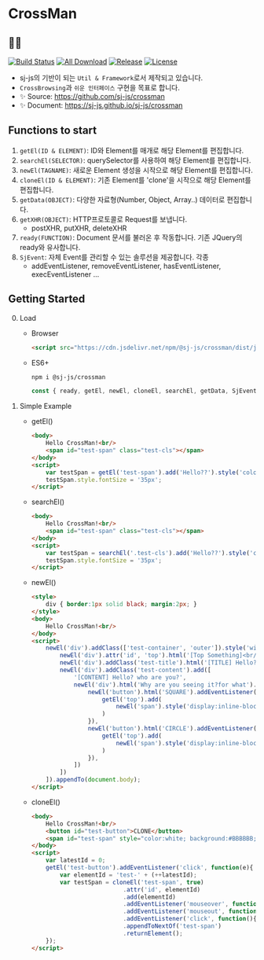 # CrossMan
## 🤹‍♂️
[![Build Status](https://travis-ci.org/sj-js/crossman.svg?branch=master)](https://travis-ci.org/sj-js/crossman)
[![All Download](https://img.shields.io/github/downloads/sj-js/crossman/total.svg)](https://github.com/sj-js/crossman/releases)
[![Release](https://img.shields.io/github/release/sj-js/crossman.svg)](https://github.com/sj-js/crossman/releases)
[![License](https://img.shields.io/github/license/sj-js/crossman.svg)](https://github.com/sj-js/crossman/releases)

- sj-js의 기반이 되는 `Util & Framework`로서 제작되고 있습니다. 
- `CrossBrowsing`과 `쉬운 인터페이스` 구현을 목표로 합니다.
- ✨ Source: https://github.com/sj-js/crossman
- ✨ Document: https://sj-js.github.io/sj-js/crossman

## Functions to start    
1. `getEl(ID & ELEMENT)`: ID와 Element를 매개로 해당 Element를 편집합니다. 
2. `searchEl(SELECTOR)`: querySelector를 사용하여 해당 Element를 편집합니다.
3. `newEl(TAGNAME)`: 새로운 Element 생성을 시작으로 해당 Element를 편집합니다.
4. `cloneEl(ID & ELEMENT)`: 기존 Element를 'clone'을 시작으로 해당 Element를 편집합니다.
5. `getData(OBJECT)`: 다양한 자료형(Number, Object, Array..) 데이터로 편집합니다.
6. `getXHR(OBJECT)`: HTTP프로토콜로 Request를 보냅니다.
    - postXHR, putXHR, deleteXHR  
7. `ready(FUNCTION)`: Document 문서를 불러온 후 작동합니다. 기존 JQuery의 ready와 유사합니다.  
8. `SjEvent`: 자체 Event를 관리할 수 있는 솔루션을 제공합니다. 각종 
    - addEventListener, removeEventListener, hasEventListener, execEventListener ...



## Getting Started
0. Load
    - Browser
        ```html
        <script src="https://cdn.jsdelivr.net/npm/@sj-js/crossman/dist/js/crossman.min.js"></script>
        ```  
    - ES6+
        ```bash
        npm i @sj-js/crossman
        ```
        ```js
        const { ready, getEl, newEl, cloneEl, searchEl, getData, SjEvent } = require('@sj-js/crossman');
        ```

1. Simple Example
    - getEl()
        ```html
        <body>
            Hello CrossMan!<br/>
            <span id="test-span" class="test-cls"></span>
        </body>
        <script>
            var testSpan = getEl('test-span').add('Hello??').style('color:white; background:black;').returnElement();
            testSpan.style.fontSize = '35px';
        </script>   
        ```
    
    - searchEl()
        ```html
        <body>
            Hello CrossMan!<br/>
            <span id="test-span" class="test-cls"></span>
        </body>
        <script>
            var testSpan = searchEl('.test-cls').add('Hello??').style('color:white; background:black;').returnElement();
            testSpan.style.fontSize = '35px';
        </script>   
        ```
         
    - newEl()
        ```html
        <style>
            div { border:1px solid black; margin:2px; }
        </style>
        <body>
            Hello CrossMan!<br/>
        </body>
        <script>
            newEl('div').addClass(['test-container', 'outer']).style('width:100%;').add([
                newEl('div').attr('id', 'top').html('[Top Something]<br/>'),
                newEl('div').addClass('test-title').html('[TITLE] Hello? How about CrossMan?<br/>'),
                newEl('div').addClass('test-content').add([
                    '[CONTENT] Hello? who are you?',
                    newEl('div').html('Why are you seeing it?for what').add([
                        newEl('button').html('SQUARE').addEventListener('click', function(){ 
                            getEl('top').add( 
                                newEl('span').style('display:inline-block; width:30px; height:30px;').setStyle('background', '#' +getData().randomColor()) 
                            ) 
                        }),
                        newEl('button').html('CIRCLE').addEventListener('click', function(){
                            getEl('top').add( 
                                newEl('span').style('display:inline-block; width:30px; height:30px; border-radius:30px;').setStyle('background', '#' +getData().randomColor()) 
                            )        
                        }),
                    ])
                ])   
            ]).appendTo(document.body);
        </script>   
        ```
      
    - cloneEl()
        ```html
        <body>
            Hello CrossMan!<br/>
            <button id="test-button">CLONE</button>
            <span id="test-span" style="color:white; background:#BBBBBB; margin:1px; cursor:pointer;">Hi Hi Hi</span>
        </body>
        <script>
            var latestId = 0;
            getEl('test-button').addEventListener('click', function(e){
                var elementId = 'test-' + (++latestId);
                var testSpan = cloneEl('test-span', true)
                                  .attr('id', elementId)
                                  .add(elementId)
                                  .addEventListener('mouseover', function(){ getEl(testSpan).setStyle('background', '#555555'); })
                                  .addEventListener('mouseout', function(){ getEl(testSpan).setStyle('background', '#BBBBBB'); })
                                  .addEventListener('click', function(){ alert(elementId); })
                                  .appendToNextOf('test-span')
                                  .returnElement();
            });
        </script>   
        ```